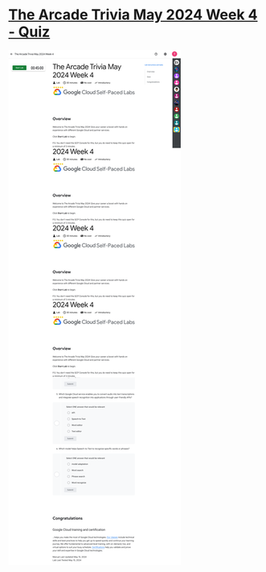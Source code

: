 # [The Arcade Trivia May 2024 Week 4 - Quiz](https://www.cloudskillsboost.google/games/5131/labs/33489)

![The Arcade Trivia May 2024 Week 4 - Quiz](The%20Arcade%20Trivia%20May%202024%20Week%204%20-%20Quiz.png)
